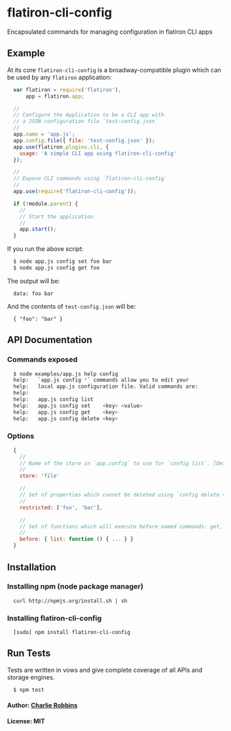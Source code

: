 # flatiron-cli-config

Encapsulated commands for managing configuration in flatiron CLI apps

## Example
At its core `flatiron-cli-config` is a broadway-compatible plugin which can be used by any `flatiron` application:

``` js
  var flatiron = require('flatiron'),
      app = flatiron.app;

  //
  // Configure the Application to be a CLI app with
  // a JSON configuration file `test-config.json`
  //
  app.name = 'app.js';
  app.config.file({ file: 'test-config.json' });
  app.use(flatiron.plugins.cli, {
    usage: 'A simple CLI app using flatiron-cli-config'
  });

  //
  // Expose CLI commands using `flatiron-cli-config`
  //
  app.use(require('flatiron-cli-config'));

  if (!module.parent) {
    //
    // Start the application
    //
    app.start();
  }
```

If you run the above script:

``` bash
  $ node app.js config set foo bar
  $ node app.js config get foo
```

The output will be:

```
  data: foo bar
```

And the contents of `test-config.json` will be:

```
  { "foo": "bar" }
```

## API Documentation

### Commands exposed

``` bash
  $ node examples/app.js help config
  help:   `app.js config *` commands allow you to edit your
  help:   local app.js configuration file. Valid commands are:
  help:
  help:   app.js config list
  help:   app.js config set    <key> <value>
  help:   app.js config get    <key>
  help:   app.js config delete <key>
```

### Options

``` js
  {
    //
    // Name of the store in `app.config` to use for `config list`. [Default: all config]
    //
    store: 'file'

    //
    // Set of properties which cannot be deleted using `config delete <key>`
    //
    restricted: ['foo', 'bar'],

    //
    // Set of functions which will execute before named commands: get, set, list, delete
    //
    before: { list: function () { ... } }
  }
```

## Installation

### Installing npm (node package manager)
```
  curl http://npmjs.org/install.sh | sh
```

### Installing flatiron-cli-config
```
  [sudo] npm install flatiron-cli-config
```

## Run Tests
Tests are written in vows and give complete coverage of all APIs and storage engines.

``` bash
  $ npm test
```

#### Author: [Charlie Robbins](http://nodejitsu.com)
#### License: MIT